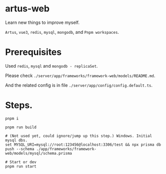 # artus-web
Learn new things to improve myself.

`Artus`, `vue3`, `redis`, `mysql`, `mongodb`, and `Pnpm workspaces`.

# Prerequisites
Used `redis`, `mysql` and `mongodb - replicaSet`.

Please check `./server/app/frameworks/framework-web/models/README.md`.

And the related config is in file `./server/app/config/config.default.ts`.

# Steps.
```shell
pnpm i

pnpm run build

# (Not used yet, could ignore/jump up this step.) Windows. Initial mysql dbs.
set MYSQL_URI=mysql://root:123456@localhost:3306/test && npx prisma db push --schema ./app/frameworks/framework-web/models/mysql/schema.prisma

# Start or dev
pnpm run start
```

